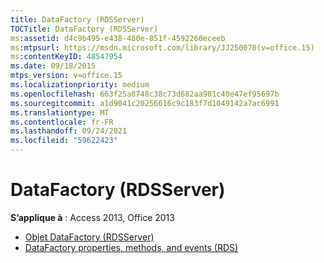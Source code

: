 ```yaml
---
title: DataFactory (RDSServer)
TOCTitle: DataFactory (RDSServer)
ms:assetid: d4c9b495-e438-480e-851f-4592260eceeb
ms:mtpsurl: https://msdn.microsoft.com/library/JJ250070(v=office.15)
ms:contentKeyID: 48547954
ms.date: 09/18/2015
mtps_version: v=office.15
ms.localizationpriority: medium
ms.openlocfilehash: 663f25a8748c38c73d682aa901c40e47ef95697b
ms.sourcegitcommit: a1d9041c20256616c9c183f7d1049142a7ac6991
ms.translationtype: MT
ms.contentlocale: fr-FR
ms.lasthandoff: 09/24/2021
ms.locfileid: "59622423"
---
```

# <a name="datafactory-rdsserver"></a>DataFactory (RDSServer)

**S’applique à** : Access 2013, Office 2013

- [Objet DataFactory (RDSServer)](datafactory-object-rdsserver.md)
- [DataFactory properties, methods, and events (RDS)](datafactoryobject-properties-methods-and-events-rds.md)

